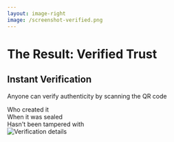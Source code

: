 ```yaml
---
layout: image-right
image: /screenshot-verified.png
---
```


# The Result: Verified Trust

<div class="flex flex-col justify-center h-full">
<h2 class="mb-8 text-brand-primary text-3xl brand-accent">Instant Verification</h2>
<p class="text-2xl leading-relaxed mb-12 text-gray-700">
Anyone can verify authenticity by scanning the QR code
</p>
<div class="space-y-6 text-xl">
<div class="flex items-center space-x-4">
<lucide-check-circle class="text-primary-500 text-3xl" />
<span class="font-medium text-gray-800">Who created it</span>
</div>
<div class="flex items-center space-x-4">
<lucide-check-circle class="text-primary-500 text-3xl" />
<span class="font-medium text-gray-800">When it was sealed</span>
</div>
<div class="flex items-center space-x-4">
<lucide-check-circle class="text-primary-500 text-3xl" />
<span class="font-medium text-gray-800">Hasn't been tampered with</span>
</div>
</div>
<div class="mt-12">
<img src="/screenshot-verified-details.png" alt="Verification details" class="rounded-lg shadow-lg border border-gray-200" />
</div>
</div>

<!--
When someone receives your document, they simply scan the QR code. They instantly see who created it, when it was sealed, and can verify it hasn't been tampered with. It's like having a digital handshake embedded right in your content.
-->
